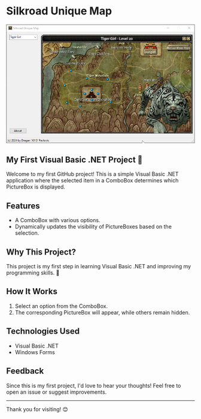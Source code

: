 # Silkroad Unique Map

![Screenshot](SilkroadUniqueMap_6KTVtxyScS.png)

## My First Visual Basic .NET Project 🎉

Welcome to my first GitHub project! This is a simple Visual Basic .NET application where the selected item in a ComboBox determines which PictureBox is displayed. 

## Features
- A ComboBox with various options.
- Dynamically updates the visibility of PictureBoxes based on the selection.

## Why This Project?
This project is my first step in learning Visual Basic .NET and improving my programming skills. 🚀  

## How It Works
1. Select an option from the ComboBox.
2. The corresponding PictureBox will appear, while others remain hidden.

## Technologies Used
- Visual Basic .NET
- Windows Forms

## Feedback
Since this is my first project, I'd love to hear your thoughts! Feel free to open an issue or suggest improvements.

---

Thank you for visiting! 😊
